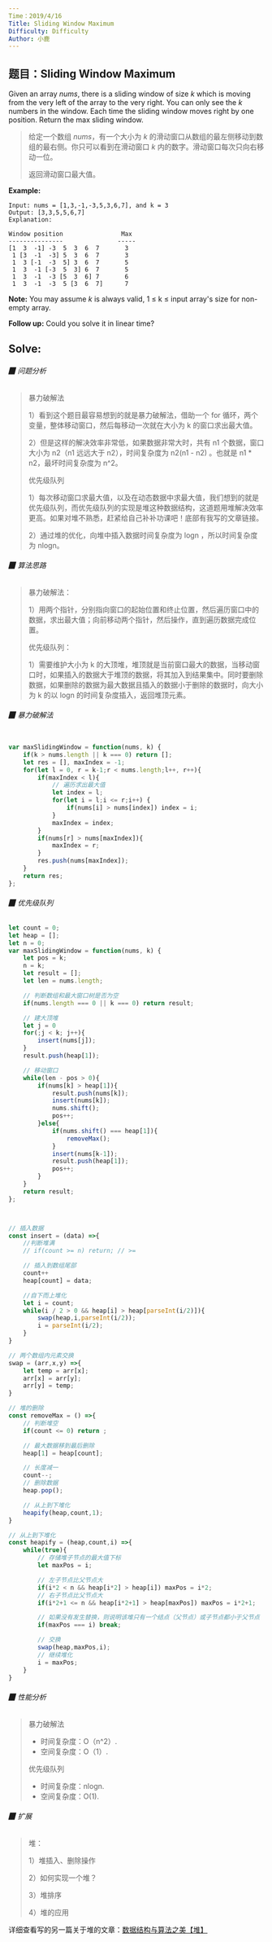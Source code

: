 ```yaml
---
Time：2019/4/16
Title: Sliding Window Maximum
Difficulty: Difficulty
Author: 小鹿
---
```




## 题目：Sliding Window Maximum

Given an array *nums*, there is a sliding window of size *k* which is moving from the very left of the array to the very right. You can only see the *k* numbers in the window. Each time the sliding window moves right by one position. Return the max sliding window.

> 给定一个数组 *nums*，有一个大小为 *k* 的滑动窗口从数组的最左侧移动到数组的最右侧。你只可以看到在滑动窗口 *k* 内的数字。滑动窗口每次只向右移动一位。
>
> 返回滑动窗口最大值。

**Example:**

```
Input: nums = [1,3,-1,-3,5,3,6,7], and k = 3
Output: [3,3,5,5,6,7] 
Explanation: 

Window position                Max
---------------               -----
[1  3  -1] -3  5  3  6  7       3
 1 [3  -1  -3] 5  3  6  7       3
 1  3 [-1  -3  5] 3  6  7       5
 1  3  -1 [-3  5  3] 6  7       5
 1  3  -1  -3 [5  3  6] 7       6
 1  3  -1  -3  5 [3  6  7]      7
```

**Note:** 
You may assume *k* is always valid, 1 ≤ k ≤ input array's size for non-empty array.

**Follow up:**
Could you solve it in linear time?



## Solve:

###### ▉ 问题分析

> 暴力破解法
>
> 1）看到这个题目最容易想到的就是暴力破解法，借助一个 for 循环，两个变量，整体移动窗口，然后每移动一次就在大小为 k 的窗口求出最大值。
>
> 2）但是这样的解决效率非常低，如果数据非常大时，共有 n1 个数据，窗口大小为 n2（n1 远远大于 n2），时间复杂度为 n2(n1 - n2) 。也就是 n1 * n2，最坏时间复杂度为 n^2。
>
> 优先级队列
>
> 1）每次移动窗口求最大值，以及在动态数据中求最大值，我们想到的就是优先级队列，而优先级队列的实现是堆这种数据结构，这道题用堆解决效率更高。如果对堆不熟悉，赶紧给自己补补功课吧！底部有我写的文章链接。
>
> 2）通过堆的优化，向堆中插入数据时间复杂度为 logn ，所以时间复杂度为 nlogn。



###### ▉ 算法思路

> 暴力破解法：
>
> 1）用两个指针，分别指向窗口的起始位置和终止位置，然后遍历窗口中的数据，求出最大值；向前移动两个指针，然后操作，直到遍历数据完成位置。
>
> 优先级队列：
>
> 1）需要维护大小为 k 的大顶堆，堆顶就是当前窗口最大的数据，当移动窗口时，如果插入的数据大于堆顶的数据，将其加入到结果集中。同时要删除数据，如果删除的数据为最大数据且插入的数据小于删除的数据时，向大小为 k 的以 logn 的时间复杂度插入，返回堆顶元素。



###### ▉ 暴力破解法

```javascript

var maxSlidingWindow = function(nums, k) {
    if(k > nums.length || k === 0) return [];
    let res = [], maxIndex = -1;
    for(let l = 0, r = k-1;r < nums.length;l++, r++){
        if(maxIndex < l){
            // 遍历求出最大值
            let index = l;
            for(let i = l;i <= r;i++) {
                if(nums[i] > nums[index]) index = i;
            }
            maxIndex = index;
        }
        if(nums[r] > nums[maxIndex]){
            maxIndex = r;
        }
        res.push(nums[maxIndex]);
    }
    return res;
};
```



###### ▉ 优先级队列

```javascript
let count = 0;
let heap = [];
let n = 0;
var maxSlidingWindow = function(nums, k) {
    let pos = k;
    n = k;
    let result = [];
    let len = nums.length;

    // 判断数组和最大窗口树是否为空
    if(nums.length === 0 || k === 0) return result;

    // 建大顶堆
    let j = 0
    for(;j < k; j++){
        insert(nums[j]);
    }
    result.push(heap[1]); 

    // 移动窗口
    while(len - pos > 0){
        if(nums[k] > heap[1]){
            result.push(nums[k]);
            insert(nums[k]);
            nums.shift();
            pos++; 
        }else{
            if(nums.shift() === heap[1]){
                removeMax(); 
            }
            insert(nums[k-1]);
            result.push(heap[1]);
            pos++;
        }
    }
    return result;
};  



// 插入数据
const insert = (data) =>{
    //判断堆满
    // if(count >= n) return; // >=

    // 插入到数组尾部
    count++
    heap[count] = data;

    //自下而上堆化
    let i = count;
    while(i / 2 > 0 && heap[i] > heap[parseInt(i/2)]){
        swap(heap,i,parseInt(i/2));
        i = parseInt(i/2);
    }
}

// 两个数组内元素交换
swap = (arr,x,y) =>{
    let temp = arr[x];
    arr[x] = arr[y];
    arr[y] = temp;
}

// 堆的删除
const removeMax = () =>{
    // 判断堆空
    if(count <= 0) return ;

    // 最大数据移到最后删除
    heap[1] = heap[count];

    // 长度减一
    count--;
    // 删除数据
    heap.pop();

    // 从上到下堆化
    heapify(heap,count,1);
}

// 从上到下堆化
const heapify = (heap,count,i) =>{
    while(true){
        // 存储堆子节点的最大值下标
        let maxPos = i;

        // 左子节点比父节点大
        if(i*2 < n && heap[i*2] > heap[i]) maxPos = i*2;
        // 右子节点比父节点大
        if(i*2+1 <= n && heap[i*2+1] > heap[maxPos]) maxPos = i*2+1;

        // 如果没有发生替换，则说明该堆只有一个结点（父节点）或子节点都小于父节点
        if(maxPos === i) break;

        // 交换
        swap(heap,maxPos,i);
        // 继续堆化
        i = maxPos;
    }
}
```



###### ▉ 性能分析

> 暴力破解法
>
> - 时间复杂度：O（n^2）.
> - 空间复杂度：O（1）.
>
> 优先级队列
>
> - 时间复杂度：nlogn.
> - 空间复杂度：O(1).



###### ▉ 扩展

> 堆：
>
> 1）堆插入、删除操作
>
> 2）如何实现一个堆？
>
> 3）堆排序
>
> 4）堆的应用

详细查看写的另一篇关于堆的文章：[数据结构与算法之美【堆】](http://luxiangqiang.xn--6qq986b3xl/2019/01/07/%E6%95%B0%E6%8D%AE%E7%BB%93%E6%9E%84%E4%B8%8E%E7%AE%97%E6%B3%95%E4%B9%8B%E7%BE%8E%E3%80%90%E5%A0%86%E3%80%91/)













